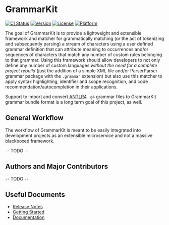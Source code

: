 # GrammarKit

[![CI Status](https://img.shields.io/travis/NoodleOfDeath/GrammarKit.svg?style=flat)](https://travis-ci.org/NoodleOfDeath/GrammarKit)
[![Version](https://img.shields.io/cocoapods/v/GrammarKit.svg?style=flat)](https://cocoapods.org/pods/GrammarKit)
[![License](https://img.shields.io/cocoapods/l/GrammarKit.svg?style=flat)](https://cocoapods.org/pods/GrammarKit)
[![Platform](https://img.shields.io/cocoapods/p/GrammarKit.svg?style=flat)](https://cocoapods.org/pods/GrammarKit)

The goal of GrammarKit is to provide a lightweight and extensible framework and matcher for grammatically matching (or the act of tokenizing and subsequently parsing) a stream of characters using a user defined grammar definition that can attribute meaning to occurrences and/or sequences of characters that match any number of custom rules belonging to that grammar. Using this framework should allow developers to not only define any number of custom languages _without the need for a complete project rebuild_ (just the addition of a simple XML file and/or ParserParser grammar package with the `.grammar` extension) but also use this matcher to apply syntax highlighting, identifier and scope recognition, and code recommendation/autocompletion in their applications.

Support to import and convert [ANTLR4](https://github.com/antlr/antlr4) `.g4` grammar files to GrammarKit grammar bundle format is a long term goal of this project, as well.

## General Workflow

The workflow of GrammarKit is meant to be easily integrated into development projects as an extensible microservice and not a massive blackboxed framework.

-- TODO --

## Authors and Major Contributors

-- TODO --

## Useful Documents

* [Release Notes](https://github.com/NoodleOfDeath/GrammarKit/release)
* [Getting Started](https://github.com/NoodleOfDeath/GrammarKit/blob/master/doc/getting-started.md)
* [Documentation](https://github.com/NoodleOfDeath/GrammarKit/blob/master/doc/README.md)

